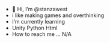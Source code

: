 - 👋 Hi, I’m @stanzawest
- i like making games and overthinking
- I’m currently learning
- Unity Python Html
- How to reach me ...
N/A
<!---
stanzawest/stanzawest is a ✨ special ✨ repository because its `README.md` (this file) appears on your GitHub profile.
You can click the Preview link to take a look at your changes.
--->
